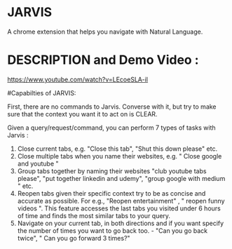 # JARVIS
A chrome extension that helps you navigate with Natural Language.

# DESCRIPTION and Demo Video :

https://www.youtube.com/watch?v=LEcoeSLA-iI

#Capabilties of JARVIS:

First, there are no commands to Jarvis. Converse with it, but try to make sure that the context you want it to act on is CLEAR.

Given a query/request/command, you can perform 7 types of tasks with Jarvis :

1) Close current tabs, e.g. "Close this tab", "Shut this down please" etc.
2) Close multiple tabs when you name their websites, e.g. " Close google and youtube "
3) Group tabs together by naming their websites "club youtube tabs please", "put together linkedin and udemy", "group google with medium " etc.
4) Reopen tabs given their specific context try to be as concise and accurate as possible.
   For e.g., "Reopen entertainment" , " reopen funny videos ". This feature accesses the last tabs you visited under 6 hours of time and finds the most similar tabs to your query.
5) Navigate on your current tab, in both directions and if you want specify the number of times you want to go back too. - "Can you go back twice", " Can you go forward 3 times?"
